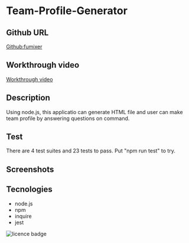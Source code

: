 # Team-Profile-Generator

## Github URL 
<p><a href="https://github.com/fumixer/Team-Profile-Generator">Github:fumixer</a></p>

## Workthrough video
<p><a href="https://drive.google.com/drive/folders/17si6LchiVsDGZa2L4FW3YOUtk1YR0uTG?usp=sharing">Workthrough video</a></p>

## Description
Using node.js, this applicatio can generate HTML file and user can make team profile by answering questions on command.

## Test
There are 4 test suites and 23 tests to pass. Put "npm run test" to try.


## Screenshots



## Tecnologies
* node.js
* npm
* inquire
* jest

![licence badge](https://img.shields.io/badge/license-MIT-orange.png)
